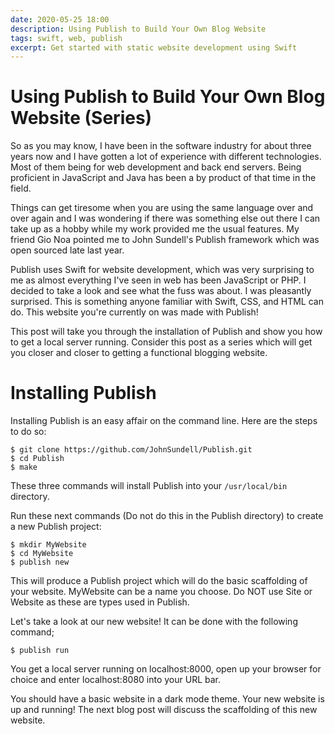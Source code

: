 ```yaml
---
date: 2020-05-25 18:00
description: Using Publish to Build Your Own Blog Website
tags: swift, web, publish
excerpt: Get started with static website development using Swift
---
```

# Using Publish to Build Your Own Blog Website (Series)

So as you may know, I have been in the software industry for about three years now and I have gotten a lot of experience with different technologies. Most of them being for web development and back end servers. Being proficient in JavaScript and Java has been a by product of that time in the field. 

Things can get tiresome when you are using the same language over and over again and I was wondering if there was something else out there I can take up as a hobby while my work provided me the usual features. My friend Gio Noa pointed me to John Sundell's Publish framework which was open sourced late last year. 

Publish uses Swift for website development, which was very surprising to me as almost everything I've seen in web has been JavaScript or PHP. I decided to take a look and see what the fuss was about. I was pleasantly surprised. This is something anyone familiar with Swift, CSS, and HTML can do. This website you're currently on was made with Publish!


This post will take you through the installation of Publish and show you how to get a local server running. Consider this post as a series which will get you closer and closer to getting a functional blogging website.

# Installing Publish

Installing Publish is an easy affair on the command line. Here are the steps to do so:

```
$ git clone https://github.com/JohnSundell/Publish.git
$ cd Publish
$ make
```
These three commands will install Publish into your `/usr/local/bin` directory.

Run these next commands (Do not do this in the Publish directory) to create a new Publish project:

```
$ mkdir MyWebsite
$ cd MyWebsite
$ publish new
```
This will produce a Publish project which will do the basic scaffolding of your website. MyWebsite can be a name you choose. Do NOT use Site or Website as these are types used in Publish.

Let's take a look at our new website! It can be done with the following command;

```
$ publish run
```
You get a local server running on localhost:8000, open up your browser for choice and enter localhost:8080 into your URL bar.

You should have a basic website in a dark mode theme. Your new website is up and running! The next blog post will discuss the scaffolding of this new website.
